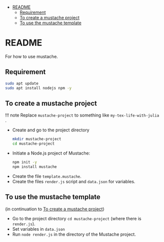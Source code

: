 - [README](#readme)
  - [Requirement](#requirement)
  - [To create a mustache project](#to-create-a-mustache-project)
  - [To use the mustache template](#to-use-the-mustache-template)


# README
For how to use mustache.

## Requirement

```bash
sudo apt update
sudo apt install nodejs npm -y
```

## To create a mustache project

!!! note 
    Replace `mustache-project` to something like `my-tex-life-with-julia` .

- Create and go to the project directory
  ```bash
  mkdir mustache-project
  cd mustache-project
  ```
- Initiate a Node.js project of Mustache:
  ```bash
  npm init -y
  npm install mustache
  ```
- Create the file `template.mustache`.
- Create the files `render.js` script and `data.json` for variables.



## To use the mustache template

(in continuation to [To create a mustache project](#to-create-a-mustache-project))
- Go to the project directory `cd mustache-project` (where there is `render.js`).
- Set variables in `data.json`
- Run `node render.js` in the directory of the Mustache project.

